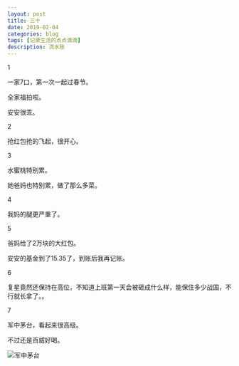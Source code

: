 ```yaml
---
layout: post
title: 三十
date: 2019-02-04
categories: blog
tags: [记录生活的点点滴滴]
description: 流水账
---
```


1 

一家7口，第一次一起过春节。

全家福拍啦。

安安很乖。

2

抢红包抢的飞起，很开心。

3

水蜜桃特别累。

她爸妈也特别累，做了那么多菜。

4

我妈的腿更严重了。

5

爸妈给了2万块的大红包。

安安的基金到了15.35了，到账后我再记账。

6

复星竟然还保持在高位，不知道上班第一天会被砸成什么样，能保住多少战国，不行就长拿了。。

7

军中茅台，看起来很高级。

不过还是百威好喝。

![军中茅台](https://raw.githubusercontent.com/cksmct/MarkdownPhotos/master/IMG_20190204_191935.jpg)













